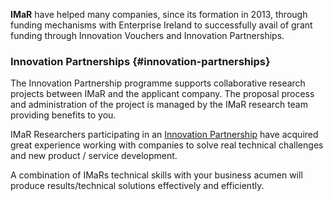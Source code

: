  **IMaR** have helped many companies, since its formation in 2013, through funding mechanisms with Enterprise Ireland to successfully avail of grant funding through Innovation Vouchers and Innovation Partnerships. 


### Innovation Partnerships {#innovation-partnerships}

The Innovation Partnership programme supports collaborative research projects between IMaR and the applicant company. The proposal process and administration of the project is managed by the IMaR research team providing benefits to you.

IMaR Researchers participating in an [Innovation Partnership](http://www.enterprise-ireland.com/en/Funding-Supports/Researcher/Funding-to-Collaborate-with-Industry-in-Ireland/Innovation-Partnerships.shortcut.html) have acquired great experience working with companies to solve real technical challenges and new product / service development.

A combination of IMaRs technical skills with your business acumen will produce results/technical solutions effectively and efficiently.